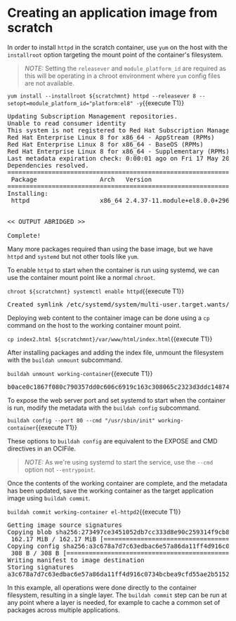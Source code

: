 # Creating an application image from scratch

In order to install `httpd` in the scratch container, use `yum` on the host with the `installroot` option targeting the mount point of the container's filesystem.  

> _NOTE:_ Setting the `releasever` and `module_platform_id` are required as this will be operating in a chroot environment where `yum` config files are not available.

`yum install --installroot ${scratchmnt} httpd --releasever 8 --setopt=module_platform_id="platform:el8" -y`{{execute T1}}

<pre class="file">
Updating Subscription Management repositories.
Unable to read consumer identity
This system is not registered to Red Hat Subscription Management. You can use subscription-manager to register.
Red Hat Enterprise Linux 8 for x86_64 - AppStream (RPMs)               2.4 MB/s | 7.0 MB     00:02
Red Hat Enterprise Linux 8 for x86_64 - BaseOS (RPMs)                  1.3 MB/s | 3.7 MB     00:02
Red Hat Enterprise Linux 8 for x86_64 - Supplementary (RPMs)            23 kB/s |  78 kB     00:03
Last metadata expiration check: 0:00:01 ago on Fri 17 May 2019 03:41:34 PM EDT.
Dependencies resolved.
=======================================================================================================
 Package                 Arch   Version                         Repository                        Size
=======================================================================================================
Installing:
 httpd                   x86_64 2.4.37-11.module+el8.0.0+2969+90015743
                                                                rhel-8-for-x86_64-appstream-rpms 1.4 M

<< OUTPUT ABRIDGED >>

Complete!
</pre>

Many more packages required than using the base image, but we have `httpd` and `systemd` but not other tools like `yum`.  

To enable `httpd` to start when the container is run using systemd, we can use the container mount point like a normal `chroot`.

`chroot ${scratchmnt} systemctl enable httpd`{{execute T1}}

<pre class="file">
Created symlink /etc/systemd/system/multi-user.target.wants/httpd.service → /usr/lib/systemd/system/httpd.service.
</pre>

Deploying web content to the container image can be done using a `cp` command on the host to the working container mount point.

`cp index2.html ${scratchmnt}/var/www/html/index.html`{{execute T1}}

After installing packages and adding the index file, unmount the filesystem with the `buildah unmount` subcommand.

`buildah unmount working-container`{{execute T1}}

<pre class="file">
b0ace0c1867f080c790357dd0c606c6919c163c308065c2323d3ddc148740eb1
</pre>

To expose the web server port and set systemd to start when the container is run, modify the metadata with the `buildah config` subcommand.  

`buildah config --port 80 --cmd "/usr/sbin/init" working-container`{{execute T1}}

These options to `buildah config` are equivalent to the EXPOSE and CMD directives in an OCIFile.

> _NOTE:_  As we're using systemd to start the service, use the `--cmd` option not `--entrypoint`.

Once the contents of the working container are complete, and the metadata has been updated, save the working container as the target application image using `buildah commit`.

`buildah commit working-container el-httpd2`{{execute T1}}

<pre class="file">
Getting image source signatures
Copying blob sha256:273497ce3451052db7cc333d8e90c259314f9cb8d6d4f7a5b865656f65c24083
 162.17 MiB / 162.17 MiB [==================================================] 6s
Copying config sha256:a3c678a7d7c63edbac6e57a86da11ff4d916c0734bcbea9cfd55ae2b515275b9
 308 B / 308 B [============================================================] 0s
Writing manifest to image destination
Storing signatures
a3c678a7d7c63edbac6e57a86da11ff4d916c0734bcbea9cfd55ae2b515275b9
</pre>

In this example, all operations were done directly to the container filesystem, resulting in a single layer.  The `buildah commit` step can be run at any point where a layer is needed, for example to cache a common set of packages across multiple applications.
